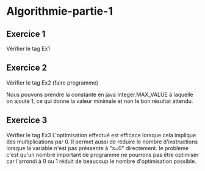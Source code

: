 # Algorithmie-partie-1

## Exercice 1

Vérifier le tag Ex1

## Exercice 2

Vérifier le tag Ex2
(faire programme)

Nous pouvons prendre la constante en java Integer.MAX_VALUE à laquelle on ajoute 1,
ce qui donne la valeur minimale et non le bon résultat attendu.

## Exercice 3

Vérifier le tag Ex3
L'optimisation effectué est efficace lorsque cela implique des multiplications par 0. Il permet aussi de réduire le 
nombre d'instructions lorsque la variable n'est pas préssente à "x=0" directement. le problème c'est qu'un nombre
important de programme ne pourrons pas être optimiser car l'arrondi à 0 ou 1 réduit de beaucoup le nombre d'optimisation
possible.  
